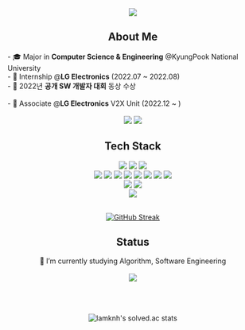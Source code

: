 
<div align="center">
          <a href="https://hits.seeyoufarm.com"><img src="https://hits.seeyoufarm.com/api/count/incr/badge.svg?url=https%3A%2F%2Fgithub.com%2Flamknh&count_bg=%2364DAE1&title_bg=%23555555&icon=github.svg&icon_color=%23E7E7E7&title=hits&edge_flat=false"/></a>
          <h2>About Me</h2>
          <div align="left" margin-left="100px">
          - 🎓 Major in <strong>Computer Science & Engineering</strong> @KyungPook National University<br>
          - 🏢 Internship @<strong>LG Electronics</strong> (2022.07 ~ 2022.08)<br>
          - 🥉 2022년 <strong>공개 SW 개발자 대회</strong> 동상 수상<br><br>
          - 🏢 Associate @<strong>LG Electronics</strong> V2X Unit (2022.12 ~ )<br>
<br>
          </div>
          <a href="https://velog.io/@lamknh"><img src="https://img.shields.io/badge/TechBlog-20C997?style=flat-square&logo=Velog&logoColor=white"/></a>
          <a href="https://www.linkedin.com/in/nahyeong-kim"><img src="https://img.shields.io/badge/LinkedIn-0A66C2?style=flat-square&logo=Linkedin&logoColor=white"/></a>
          <h2>Tech Stack</h2>
          <img src="https://img.shields.io/badge/C/C++-A8B9CC?style=flat-square&logo=C&logoColor=black"/>
          <img src="https://img.shields.io/badge/Java-007396?style=flat-square&logo=Java&logoColor=white"/>
          <img src="https://img.shields.io/badge/Python-3776AB?style=flat-square&logo=Python&logoColor=white"/>
<br>
          <img src="https://img.shields.io/badge/Html5-E34F26?style=flat-square&logo=Html5&logoColor=white"/>
          <img src="https://img.shields.io/badge/Css3-1572B6?style=flat-square&logo=Css3&logoColor=white"/>
          <img src="https://img.shields.io/badge/JavaScript-F7DF1E?style=flat-square&logo=JavaScript&logoColor=black"/>
          <img src="https://img.shields.io/badge/Express-000000?style=flat-square&logo=Express&logoColor=white"/>
          <img src="https://img.shields.io/badge/React-61DAFB?style=flat-square&logo=React&logoColor=black"/>
          <img src="https://img.shields.io/badge/Node.js-339933?style=flat-square&logo=Node.js&logoColor=white"/>
          <img src="https://img.shields.io/badge/MySQL-4479A1?style=flat-square&logo=MySQL&logoColor=white"/>
          <img src="https://img.shields.io/badge/Oracle-F80000?style=flat-square&logo=Oracle&logoColor=white"/>
          <br>
          <img src="https://img.shields.io/badge/Android-3DDC84?style=flat-square&logo=Android&logoColor=white"/>
          <img src="https://img.shields.io/badge/Kotlin-7F52FF?style=flat-square&logo=Kotlin&logoColor=white"/>
          <br>
          <img src="https://img.shields.io/badge/Git-F05032?style=flat-square&logo=Git&logoColor=white"/>
          <br>
          <br>          
          
[![GitHub Streak](https://github-readme-streak-stats.herokuapp.com/?user=lamknh)](https://git.io/streak-stats)
</div>
<div align="center">
          <h2>Status</h2>
          🔭 I’m currently studying Algorithm, Software Engineering <br>
          <br>
          <img src="https://img.shields.io/badge/C++-A8B9CC?style=flat-square&logo=C&logoColor=black"/>
          <br><br>
          
<br>
<br>

![lamknh's solved.ac stats](https://github-readme-solvedac.hyp3rflow.vercel.app/api/?handle=lamknh)
</div>
